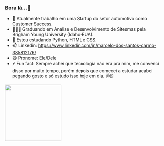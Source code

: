 ### Bora lá...👋

- 🔭 Atualmente trabalho em uma Startup do setor automotivo como Customer Success.
- 👨🏽‍🎓 Graduando em Analise e Desenvolvimento de Sitesmas pela Brigham Young University (Idaho-EUA).
- 📖 Estou estudando Python, HTML e CSS.
- 📫 Linkedin: https://www.linkedin.com/in/marcelo-dos-santos-carmo-385812176/
- 😄 Pronome: Ele/Dele
- ⚡ Fun fact: Sempre achei que tecnologia não era pra mim, me convenci disso por muito tempo, porém depois que comecei a estudar acabei pegando gosto e só estudo isso hoje em dia. ✌️😉

<div>
  <a herf="https://github.com/MarceloSCarmo">
  <img height=180"em" src="https://github-readme-stars.vercel.app/apiusername=MarceloSCarmo&show_icons=true&theme=dark%include_all_commits=true&count_private=true"/>
</div>
